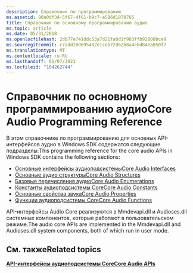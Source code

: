```yaml
---
description: Справочник по программированию
ms.assetid: 80a0df34-5f67-4f61-b9c7-a586d1870765
title: Справочник по основному программированию аудио
ms.topic: article
ms.date: 05/31/2018
ms.openlocfilehash: 2db77e741ddc53a7d21fa0d1f983ffb92808bce9
ms.sourcegitcommit: c7add10d695482e1ceb72d62b8a4ebd84ea050f7
ms.translationtype: MT
ms.contentlocale: ru-RU
ms.lasthandoff: 01/07/2021
ms.locfileid: "104262744"
---
```

# <a name="core-audio-programming-reference"></a><span data-ttu-id="76184-103">Справочник по основному программированию аудио</span><span class="sxs-lookup"><span data-stu-id="76184-103">Core Audio Programming Reference</span></span>

<span data-ttu-id="76184-104">В этом справочнике по программированию для основных API-интерфейсов аудио в Windows SDK содержатся следующие подразделы:</span><span class="sxs-lookup"><span data-stu-id="76184-104">This programming reference for the core audio APIs in Windows SDK contains the following sections:</span></span>

-   [<span data-ttu-id="76184-105">Основные интерфейсы аудиоподсистемы</span><span class="sxs-lookup"><span data-stu-id="76184-105">Core Audio Interfaces</span></span>](core-audio-interfaces.md)
-   [<span data-ttu-id="76184-106">Основные аудио структуры</span><span class="sxs-lookup"><span data-stu-id="76184-106">Core Audio Structures</span></span>](core-audio-structures.md)
-   [<span data-ttu-id="76184-107">Базовые перечисления аудио</span><span class="sxs-lookup"><span data-stu-id="76184-107">Core Audio Enumerations</span></span>](core-audio-enumerations.md)
-   [<span data-ttu-id="76184-108">Константы аудиоподсистемы Core</span><span class="sxs-lookup"><span data-stu-id="76184-108">Core Audio Constants</span></span>](core-audio-constants.md)
-   [<span data-ttu-id="76184-109">Основные свойства звука</span><span class="sxs-lookup"><span data-stu-id="76184-109">Core Audio Properties</span></span>](core-audio-properties.md)
-   [<span data-ttu-id="76184-110">Функции аудиоподсистемы Core</span><span class="sxs-lookup"><span data-stu-id="76184-110">Core Audio Functions</span></span>](core-audio-functions.md)

<span data-ttu-id="76184-111">API-интерфейсы Audio Core реализуются в Mmdevapi.dll и Audioses.dll системных компонентов, которые работают в пользовательском режиме.</span><span class="sxs-lookup"><span data-stu-id="76184-111">The audio core APIs are implemented in the Mmdevapi.dll and Audioses.dll system components, both of which run in user mode.</span></span>

## <a name="related-topics"></a><span data-ttu-id="76184-112">См. также</span><span class="sxs-lookup"><span data-stu-id="76184-112">Related topics</span></span>

<dl> <dt>

[<span data-ttu-id="76184-113">**API-интерфейсы аудиоподсистемы Core**</span><span class="sxs-lookup"><span data-stu-id="76184-113">**Core Audio APIs**</span></span>](core-audio-apis-in-windows-vista.md)
</dt> </dl>

 

 



